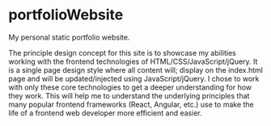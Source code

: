 # portfolioWebsite
My personal static portfolio website.

The principle design concept for this site is to showcase my abilities working with the frontend technologies of HTML/CSS/JavaScript/jQuery. It is a single page design style where all content will; display on the index.html page and will be updated/injected using JavaScript/jQuery. I chose to work with only these core technologies to get a deeper understanding for how they work. This will help me to understand the underlying principles that many popular frontend frameworks (React, Angular, etc.) use to make the life of a frontend web developer more efficient and easier.
